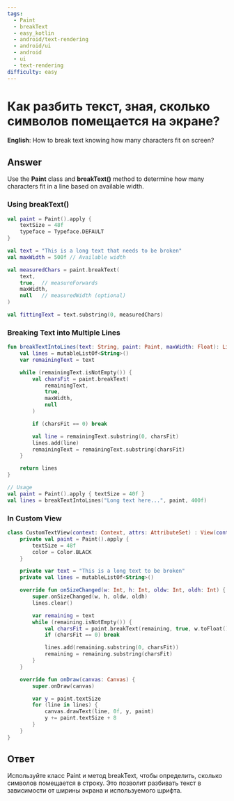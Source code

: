 ```yaml
---
tags:
  - Paint
  - breakText
  - easy_kotlin
  - android/text-rendering
  - android/ui
  - android
  - ui
  - text-rendering
difficulty: easy
---
```


# Как разбить текст, зная, сколько символов помещается на экране?

**English**: How to break text knowing how many characters fit on screen?

## Answer

Use the **Paint** class and **breakText()** method to determine how many characters fit in a line based on available width.

### Using breakText()

```kotlin
val paint = Paint().apply {
    textSize = 48f
    typeface = Typeface.DEFAULT
}

val text = "This is a long text that needs to be broken"
val maxWidth = 500f // Available width

val measuredChars = paint.breakText(
    text,
    true,  // measureForwards
    maxWidth,
    null   // measuredWidth (optional)
)

val fittingText = text.substring(0, measuredChars)
```

### Breaking Text into Multiple Lines

```kotlin
fun breakTextIntoLines(text: String, paint: Paint, maxWidth: Float): List<String> {
    val lines = mutableListOf<String>()
    var remainingText = text

    while (remainingText.isNotEmpty()) {
        val charsFit = paint.breakText(
            remainingText,
            true,
            maxWidth,
            null
        )

        if (charsFit == 0) break

        val line = remainingText.substring(0, charsFit)
        lines.add(line)
        remainingText = remainingText.substring(charsFit)
    }

    return lines
}

// Usage
val paint = Paint().apply { textSize = 40f }
val lines = breakTextIntoLines("Long text here...", paint, 400f)
```

### In Custom View

```kotlin
class CustomTextView(context: Context, attrs: AttributeSet) : View(context, attrs) {
    private val paint = Paint().apply {
        textSize = 48f
        color = Color.BLACK
    }

    private var text = "This is a long text to be broken"
    private val lines = mutableListOf<String>()

    override fun onSizeChanged(w: Int, h: Int, oldw: Int, oldh: Int) {
        super.onSizeChanged(w, h, oldw, oldh)
        lines.clear()

        var remaining = text
        while (remaining.isNotEmpty()) {
            val charsFit = paint.breakText(remaining, true, w.toFloat(), null)
            if (charsFit == 0) break

            lines.add(remaining.substring(0, charsFit))
            remaining = remaining.substring(charsFit)
        }
    }

    override fun onDraw(canvas: Canvas) {
        super.onDraw(canvas)

        var y = paint.textSize
        for (line in lines) {
            canvas.drawText(line, 0f, y, paint)
            y += paint.textSize + 8
        }
    }
}
```

## Ответ

Используйте класс Paint и метод breakText, чтобы определить, сколько символов помещается в строку. Это позволит разбивать текст в зависимости от ширины экрана и используемого шрифта.

